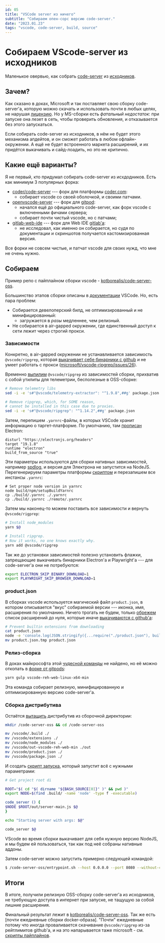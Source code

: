 ```yaml
---
id: 05
title: "VSCode server из ничего"
subtitle: "Собираем опен-сорс версию code-server."
date: "2023.01.23"
tags: "vscode, code-server, build, source"
---
```

# Собираем VScode-server из исходников

Маленькое овервью, как собрать [code-server](https://code.visualstudio.com/docs/remote/vscode-server) из [исходников](https://github.com/microsoft/vscode).

## Зачем?

Как сказано в доках, Microsoft и так поставляет свою сборку code-server'а, которую можно скачать и использовать почти в любых целях, не нарушая [лицензию](https://code.visualstudio.com/license/server).
Но у MS-сборки есть *фатальный недостаток*: при запуске она лезет в сеть, чтобы проверить обновления, и отказывается без этого запускаться.

Если собирать code-server из исходников, в нём не будет этого механизма апдейтов, и он сможет работать в любом офлайн-окружении. А ещё не будет встроенного маркета расширений, и их придётся выкачивать и сайд-лоадить, но это не критично.

## Какие ещё варианты?

Я не первый, кто придумал собирать code-server из исхдодников. Есть как минимум 3 популярных форка:
* [coder/code-server](https://github.com/coder/code-server) --- форк для платформы [coder.com](https://coder.com):
	* собирает vscode со своей оболочкой, и своими патчами.
* [openvscode-server](https://github.com/gitpod-io/openvscode-server) --- форк для [gitpod](https://gitpod.io):
	* начался ещё до официального code-server, как форк vscode с включенными фичами сервера;
	* собирает почти чистый vscode, но с патчами;
* [gitlab-web-ide](https://gitlab.com/gitlab-org/gitlab-web-ide) --- форк для Web IDE [gitlab'а](https://gitlab.com):
	* не исследовал, как именно он собирается, но судя по документации и скриншотов получается кастомизированная версия.

Все форки не совсем чистые, и патчат vscode для своих нужд, что мне не очень нужно.

## Собираем

Пример репо с пайплайном сборки vscode - [kotborealis/code-server-oss](https://github.com/kotborealis/code-server-oss).

Большинство этапов сборки описаны в [документации](https://github.com/microsoft/vscode/wiki/How-to-Contribute) VSCode. Но, есть пара проблем:

* Собирается девелоперский билд, не оптимизированный и не минифицированный:
	* загружается в *разы* медленнее, чем релизный.
* Не собирается в air-gapped окружении, где единственный доступ к сети лежит через строгий прокси.

### Зависимости

Конкретно, в air-gapped окружении не устанавливается зависимость `@vscode/ripgrep`, которая [выкачивает себе бинарники с github](https://github.com/microsoft/vscode-ripgrep/blob/main/lib/download.js#L162) и не умеет работать с прокси ([microsoft/vscode-ripgrep/issues/26](https://github.com/microsoft/vscode-ripgrep/issues/26)).

Временно [выпилим](https://github.com/kotborealis/code-server-oss/blob/master/buildscripts/install_deps.sh#LL17C17-L17C17) `@vscode/ripgrep` из зависимостей сборки, прихватив с собой утилиты для телеметрии, бесполезные в OSS-сборке:
```sh
# Remove telemetry libs
sed -i -e 's#"@vscode/telemetry-extractor": "^1.9.8",##g' package.json

# Remove ripgrep, which, for SOME reason,
# cannot be installed in this case due to proxies.
sed -i -e 's#"@vscode/ripgrep": "^1.14.2",##g' package.json
```

Затем, перепишем `.yarnrc`-файлы, в которых VSCode хранит информацию о таргет-платформе. По умолчанию, там [прописан](https://github.com/microsoft/vscode/blob/main/.yarnrc) Electron:
```
disturl "https://electronjs.org/headers"
target "19.1.8"
runtime "electron"
build_from_source "true"
```

Эти параметры используются для сборки нативных зависимостей, например [spdlog](https://github.com/microsoft/node-spdlog), и версия для Электрона не запустится на NodeJS.
Перегенерируем параметры платформы [скриптом](https://github.com/microsoft/vscode/blob/main/build/npm/setupBuildYarnrc.js) и перезапишем все инстансы `.yarnrc`:
```
# Set proper node version in yarnrc
node build/npm/setupBuildYarnrc
cp ./build/.yarnrc ./.yarnrc
cp ./build/.yarnrc ./remote/.yarnrc
```

Затем мы наконец-то можем поставить все зависимости и вернуть `@vscode/rigprep`:
```sh
# Install node_modules
yarn $@

# Install ripgrep.
# Now it works, no one knows exactly why.
yarn add @vscode/ripgrep
```

Так же до установки зависимостей полезно установить флажки, запрещающие выкачивать бинарники Electron'а и Playwright'а --- для code-server'а они не потребуются:
```sh
export ELECTRON_SKIP_BINARY_DOWNLOAD=1
export PLAYWRIGHT_SKIP_BROWSER_DOWNLOAD=1
```

### product.json

В сборках vscode используется магический файл `product.json`, в котором описывается "вкус" собираемой версии --- иконка, имя, расширения по умолчанию.
Ничего трогать не будем, только [обрежем](https://github.com/kotborealis/code-server-oss/blob/master/buildscripts/steps/20_patch.sh) список расширений до нуля, которые иначе [выкачиваются с github'а](https://github.com/microsoft/vscode/blob/4acf2d9b46b75748ae687cf3b2952a0799679873/build/lib/extensions.ts#LL254C17-L254C27):
```sh
# Prevent builtin extensions from downloading
cat product.json
node -e 'console.log(JSON.stringify({...require("./product.json"), builtInExtensions: []}))' > product.json.tmp
mv product.json.tmp product.json
```

### Релиз-сборка

В доках майкрософта этой [чудесной команды](https://github.com/kotborealis/code-server-oss/blob/master/buildscripts/steps/30_build.sh) не найдено, но её можно откопать в [форке от gitpods](https://github.com/search?q=repo%3Agitpod-io%2Fopenvscode-server+reh-web&type=code):
```sh
yarn gulp vscode-reh-web-linux-x64-min
```

Эта команда собирает релизную, минифицированную и оптимизированную версию code-server'а.

### Сборка дистрибутива

Остаётся [вытащить](https://github.com/kotborealis/code-server-oss/blob/master/buildscripts/steps/40_postbuild.sh) дистрибутив из сборочной директории:
```sh
mkdir /code-server-oss && cd /code-server-oss

mv /vscode/.build ./
mv /vscode/extensions ./
mv /vscode/node_modules ./
mv /vscode/out-vscode-reh-web-min ./out
mv /vscode/product.json ./
mv /vscode/package.json ./
```

И создать [скрипт запуска](https://github.com/kotborealis/code-server-oss/blob/master/buildscripts/entrypoint.sh), который запустит всё с нужными параметрами:
```sh
# Get project root di

ROOT="$( cd "$( dirname "${BASH_SOURCE[0]}" )" && pwd )"
export NODE=$(find .build/ -name 'node' -type f -executable)

code_server () {
$NODE $ROOT/out/server-main.js $@
}

echo "Starting server with args: $@"

code_server $@
```
VScode во время сборки выкачивает для себя нужную версию NodeJS, и мы будем ей пользоваться, так как под неё собраны нативные аддоны.

Затем code-server можно запустить примерно следующей командой:
```sh
$ /code-server-oss/entrypoint.sh --host 0.0.0.0 --port 8080 --without-connection-token
```

## Итоги

В итоге, получили релизную OSS-сборку code-server'а из исходников, не требующую доступа в интернет при запуске, не тащущую за собой лишние расширения.

Финальный результат лежит в [kotborealis/code-server-oss](https://github.com/kotborealis/code-server-oss/).
Так же есть [почти ежедневные сборки docker-образа]. "Почти" ежедневные потому что иногда проваливается скачивание `@vscode/ripgrep` из-за рейтлимитов github'a, и на это напарывается таже microsoft - см. [скрипты пайплайнов](https://github.com/microsoft/vscode/blob/4acf2d9b46b75748ae687cf3b2952a0799679873/build/azure-pipelines/win32/product-build-win32.yml#L143).